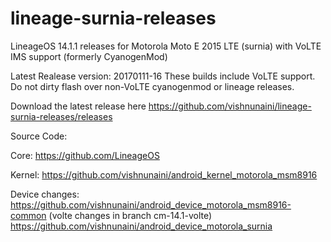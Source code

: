 # lineage-surnia-releases
LineageOS 14.1.1 releases for Motorola Moto E 2015  LTE (surnia) with VoLTE IMS support (formerly CyanogenMod)

Latest Realease version: 20170111-16
These builds include VoLTE support.
Do not dirty flash over non-VoLTE cyanogenmod or lineage releases.

Download the latest release here https://github.com/vishnunaini/lineage-surnia-releases/releases

Source Code:

Core: https://github.com/LineageOS

Kernel: https://github.com/vishnunaini/android_kernel_motorola_msm8916

Device changes: https://github.com/vishnunaini/android_device_motorola_msm8916-common (volte changes in branch cm-14.1-volte)
            https://github.com/vishnunaini/android_device_motorola_surnia 
